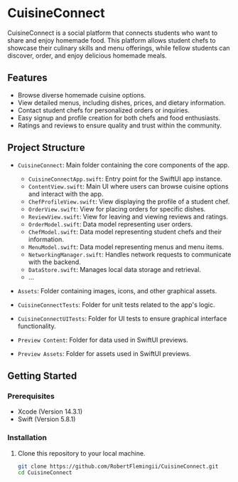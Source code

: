 # CuisineConnect

CuisineConnect is a social platform that connects students who want to share and enjoy homemade food. This platform allows student chefs to showcase their culinary skills and menu offerings, while fellow students can discover, order, and enjoy delicious homemade meals.

## Features

- Browse diverse homemade cuisine options.
- View detailed menus, including dishes, prices, and dietary information.
- Contact student chefs for personalized orders or inquiries.
- Easy signup and profile creation for both chefs and food enthusiasts.
- Ratings and reviews to ensure quality and trust within the community.

## Project Structure

- `CuisineConnect`: Main folder containing the core components of the app.
  - `CuisineConnectApp.swift`: Entry point for the SwiftUI app instance.
  - `ContentView.swift`: Main UI where users can browse cuisine options and interact with the app.
  - `ChefProfileView.swift`: View displaying the profile of a student chef.
  - `OrderView.swift`: View for placing orders for specific dishes.
  - `ReviewView.swift`: View for leaving and viewing reviews and ratings.
  - `OrderModel.swift`: Data model representing user orders.
  - `ChefModel.swift`: Data model representing student chefs and their information.
  - `MenuModel.swift`: Data model representing menus and menu items.
  - `NetworkingManager.swift`: Handles network requests to communicate with the backend.
  - `DataStore.swift`: Manages local data storage and retrieval.
  - ...

- `Assets`: Folder containing images, icons, and other graphical assets.
- `CuisineConnectTests`: Folder for unit tests related to the app's logic.
- `CuisineConnectUITests`: Folder for UI tests to ensure graphical interface functionality.
- `Preview Content`: Folder for data used in SwiftUI previews.
- `Preview Assets`: Folder for assets used in SwiftUI previews.

## Getting Started

### Prerequisites

- Xcode (Version 14.3.1)
- Swift (Version 5.8.1)

### Installation

1. Clone this repository to your local machine.
   
   ```bash
   git clone https://github.com/RobertFlemingii/CuisineConnect.git
   cd CuisineConnect
